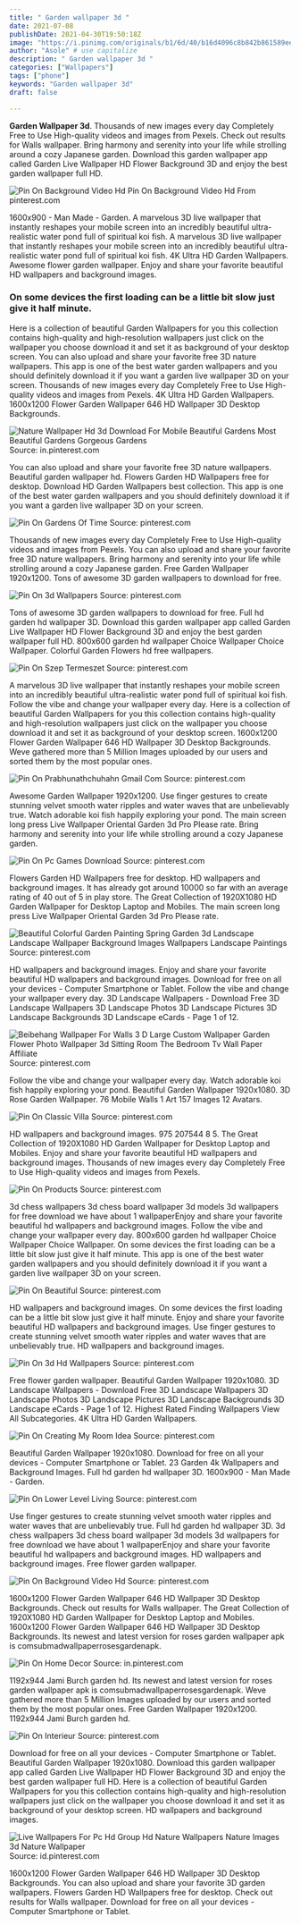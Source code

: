 ```yaml
---
title: " Garden wallpaper 3d "
date: 2021-07-08
publishDate: 2021-04-30T19:50:18Z
image: "https://i.pinimg.com/originals/b1/6d/40/b16d4096c8b842b861589ee5b7692aa1.jpg"
author: "Asole" # use capitalize
description: " Garden wallpaper 3d "
categories: ["Wallpapers"]
tags: ["phone"]
keywords: "Garden wallpaper 3d"
draft: false

---
```



**Garden Wallpaper 3d**. Thousands of new images every day Completely Free to Use High-quality videos and images from Pexels. Check out results for Walls wallpaper. Bring harmony and serenity into your life while strolling around a cozy Japanese garden. Download this garden wallpaper app called Garden Live Wallpaper HD Flower Background 3D and enjoy the best garden wallpaper full HD.

![Pin On Background Video Hd](https://i.pinimg.com/originals/ba/01/b8/ba01b8443c75b54ad51e907d6d1126bd.jpg "Pin On Background Video Hd")
Pin On Background Video Hd From pinterest.com


1600x900 - Man Made - Garden. A marvelous 3D live wallpaper that instantly reshapes your mobile screen into an incredibly beautiful ultra-realistic water pond full of spiritual koi fish. A marvelous 3D live wallpaper that instantly reshapes your mobile screen into an incredibly beautiful ultra-realistic water pond full of spiritual koi fish. 4K Ultra HD Garden Wallpapers. Awesome flower garden wallpaper. Enjoy and share your favorite beautiful HD wallpapers and background images.

### On some devices the first loading can be a little bit slow just give it half minute.

Here is a collection of beautiful Garden Wallpapers for you this collection contains high-quality and high-resolution wallpapers just click on the wallpaper you choose download it and set it as background of your desktop screen. You can also upload and share your favorite free 3D nature wallpapers. This app is one of the best water garden wallpapers and you should definitely download it if you want a garden live wallpaper 3D on your screen. Thousands of new images every day Completely Free to Use High-quality videos and images from Pexels. 4K Ultra HD Garden Wallpapers. 1600x1200 Flower Garden Wallpaper 646 HD Wallpaper 3D Desktop Backgrounds.


![Nature Wallpaper Hd 3d Download For Mobile Beautiful Gardens Most Beautiful Gardens Gorgeous Gardens](https://i.pinimg.com/originals/78/ec/06/78ec06f31ae8a064d2e0b909152ecdf7.jpg "Nature Wallpaper Hd 3d Download For Mobile Beautiful Gardens Most Beautiful Gardens Gorgeous Gardens")
Source: in.pinterest.com

You can also upload and share your favorite free 3D nature wallpapers. Beautiful garden wallpaper hd. Flowers Garden HD Wallpapers free for desktop. Download HD Garden Wallpapers best collection. This app is one of the best water garden wallpapers and you should definitely download it if you want a garden live wallpaper 3D on your screen.

![Pin On Gardens Of Time](https://i.pinimg.com/originals/b7/30/31/b730310d7189849e0a830dcaaa03bf8a.jpg "Pin On Gardens Of Time")
Source: pinterest.com

Thousands of new images every day Completely Free to Use High-quality videos and images from Pexels. You can also upload and share your favorite free 3D nature wallpapers. Bring harmony and serenity into your life while strolling around a cozy Japanese garden. Free Garden Wallpaper 1920x1200. Tons of awesome 3D garden wallpapers to download for free.

![Pin On 3d Wallpapers](https://i.pinimg.com/originals/e7/57/6e/e7576ee8c10cb3bbd55828c09a87e069.jpg "Pin On 3d Wallpapers")
Source: pinterest.com

Tons of awesome 3D garden wallpapers to download for free. Full hd garden hd wallpaper 3D. Download this garden wallpaper app called Garden Live Wallpaper HD Flower Background 3D and enjoy the best garden wallpaper full HD. 800x600 garden hd wallpaper Choice Wallpaper Choice Wallpaper. Colorful Garden Flowers hd free wallpapers.

![Pin On Szep Termeszet](https://i.pinimg.com/564x/e4/34/6a/e4346a4cf3ea9c569b8a9b51ae400236.jpg "Pin On Szep Termeszet")
Source: pinterest.com

A marvelous 3D live wallpaper that instantly reshapes your mobile screen into an incredibly beautiful ultra-realistic water pond full of spiritual koi fish. Follow the vibe and change your wallpaper every day. Here is a collection of beautiful Garden Wallpapers for you this collection contains high-quality and high-resolution wallpapers just click on the wallpaper you choose download it and set it as background of your desktop screen. 1600x1200 Flower Garden Wallpaper 646 HD Wallpaper 3D Desktop Backgrounds. Weve gathered more than 5 Million Images uploaded by our users and sorted them by the most popular ones.

![Pin On Prabhunathchuhahn Gmail Com](https://i.pinimg.com/564x/02/36/47/023647b260aececf5d2bd6a37bc8d120.jpg "Pin On Prabhunathchuhahn Gmail Com")
Source: pinterest.com

Awesome Garden Wallpaper 1920x1200. Use finger gestures to create stunning velvet smooth water ripples and water waves that are unbelievably true. Watch adorable koi fish happily exploring your pond. The main screen long press Live Wallpaper Oriental Garden 3d Pro Please rate. Bring harmony and serenity into your life while strolling around a cozy Japanese garden.

![Pin On Pc Games Download](https://i.pinimg.com/originals/f4/33/41/f4334177bc2a7ceda4638d901f09656c.jpg "Pin On Pc Games Download")
Source: pinterest.com

Flowers Garden HD Wallpapers free for desktop. HD wallpapers and background images. It has already got around 10000 so far with an average rating of 40 out of 5 in play store. The Great Collection of 1920X1080 HD Garden Wallpaper for Desktop Laptop and Mobiles. The main screen long press Live Wallpaper Oriental Garden 3d Pro Please rate.

![Beautiful Colorful Garden Painting Spring Garden 3d Landscape Landscape Wallpaper Background Images Wallpapers Landscape Paintings](https://i.pinimg.com/originals/59/34/9e/59349e1b499aab4c1c258c6d77e84cbb.jpg "Beautiful Colorful Garden Painting Spring Garden 3d Landscape Landscape Wallpaper Background Images Wallpapers Landscape Paintings")
Source: pinterest.com

HD wallpapers and background images. Enjoy and share your favorite beautiful HD wallpapers and background images. Download for free on all your devices - Computer Smartphone or Tablet. Follow the vibe and change your wallpaper every day. 3D Landscape Wallpapers - Download Free 3D Landscape Wallpapers 3D Landscape Photos 3D Landscape Pictures 3D Landscape Backgrounds 3D Landscape eCards - Page 1 of 12.

![Beibehang Wallpaper For Walls 3 D Large Custom Wallpaper Garden Flower Photo Wallpaper 3d Sitting Room The Bedroom Tv Wall Paper Affiliate](https://i.pinimg.com/originals/b8/2d/08/b82d08b38cf2a7926ad761a289d50272.jpg "Beibehang Wallpaper For Walls 3 D Large Custom Wallpaper Garden Flower Photo Wallpaper 3d Sitting Room The Bedroom Tv Wall Paper Affiliate")
Source: pinterest.com

Follow the vibe and change your wallpaper every day. Watch adorable koi fish happily exploring your pond. Beautiful Garden Wallpaper 1920x1080. 3D Rose Garden Wallpaper. 76 Mobile Walls 1 Art 157 Images 12 Avatars.

![Pin On Classic Villa](https://i.pinimg.com/originals/97/98/fe/9798fefaf602a9e65177f0e70c952c27.jpg "Pin On Classic Villa")
Source: pinterest.com

HD wallpapers and background images. 975 207544 8 5. The Great Collection of 1920X1080 HD Garden Wallpaper for Desktop Laptop and Mobiles. Enjoy and share your favorite beautiful HD wallpapers and background images. Thousands of new images every day Completely Free to Use High-quality videos and images from Pexels.

![Pin On Products](https://i.pinimg.com/originals/06/d3/4f/06d34ff135604e9736f8e3c65bb85d29.jpg "Pin On Products")
Source: pinterest.com

3d chess wallpapers 3d chess board wallpaper 3d models 3d wallpapers for free download we have about 1 wallpaperEnjoy and share your favorite beautiful hd wallpapers and background images. Follow the vibe and change your wallpaper every day. 800x600 garden hd wallpaper Choice Wallpaper Choice Wallpaper. On some devices the first loading can be a little bit slow just give it half minute. This app is one of the best water garden wallpapers and you should definitely download it if you want a garden live wallpaper 3D on your screen.

![Pin On Beautiful](https://i.pinimg.com/originals/91/7c/92/917c926f85919f170595f5a0bf072602.jpg "Pin On Beautiful")
Source: pinterest.com

HD wallpapers and background images. On some devices the first loading can be a little bit slow just give it half minute. Enjoy and share your favorite beautiful HD wallpapers and background images. Use finger gestures to create stunning velvet smooth water ripples and water waves that are unbelievably true. HD wallpapers and background images.

![Pin On 3d Hd Wallpapers](https://i.pinimg.com/originals/94/88/2e/94882e0a7bc362a69aaf4e6e67d757d5.jpg "Pin On 3d Hd Wallpapers")
Source: pinterest.com

Free flower garden wallpaper. Beautiful Garden Wallpaper 1920x1080. 3D Landscape Wallpapers - Download Free 3D Landscape Wallpapers 3D Landscape Photos 3D Landscape Pictures 3D Landscape Backgrounds 3D Landscape eCards - Page 1 of 12. Highest Rated Finding Wallpapers View All Subcategories. 4K Ultra HD Garden Wallpapers.

![Pin On Creating My Room Idea](https://i.pinimg.com/originals/45/a8/29/45a829ec2fe78064e78754898f1bdb14.jpg "Pin On Creating My Room Idea")
Source: pinterest.com

Beautiful Garden Wallpaper 1920x1080. Download for free on all your devices - Computer Smartphone or Tablet. 23 Garden 4k Wallpapers and Background Images. Full hd garden hd wallpaper 3D. 1600x900 - Man Made - Garden.

![Pin On Lower Level Living](https://i.pinimg.com/originals/83/ce/2e/83ce2e725040f53a21c882b5732d2f2e.jpg "Pin On Lower Level Living")
Source: pinterest.com

Use finger gestures to create stunning velvet smooth water ripples and water waves that are unbelievably true. Full hd garden hd wallpaper 3D. 3d chess wallpapers 3d chess board wallpaper 3d models 3d wallpapers for free download we have about 1 wallpaperEnjoy and share your favorite beautiful hd wallpapers and background images. HD wallpapers and background images. Free flower garden wallpaper.

![Pin On Background Video Hd](https://i.pinimg.com/originals/ba/01/b8/ba01b8443c75b54ad51e907d6d1126bd.jpg "Pin On Background Video Hd")
Source: pinterest.com

1600x1200 Flower Garden Wallpaper 646 HD Wallpaper 3D Desktop Backgrounds. Check out results for Walls wallpaper. The Great Collection of 1920X1080 HD Garden Wallpaper for Desktop Laptop and Mobiles. 1600x1200 Flower Garden Wallpaper 646 HD Wallpaper 3D Desktop Backgrounds. Its newest and latest version for roses garden wallpaper apk is comsubmadwallpaperrosesgardenapk.

![Pin On Home Decor](https://i.pinimg.com/736x/23/0c/75/230c75e163ab7c7382fba5e120a48d66.jpg "Pin On Home Decor")
Source: in.pinterest.com

1192x944 Jami Burch garden hd. Its newest and latest version for roses garden wallpaper apk is comsubmadwallpaperrosesgardenapk. Weve gathered more than 5 Million Images uploaded by our users and sorted them by the most popular ones. Free Garden Wallpaper 1920x1200. 1192x944 Jami Burch garden hd.

![Pin On Interieur](https://i.pinimg.com/originals/96/1c/f3/961cf39f43e8e96420ebff4a9f7ac4f3.jpg "Pin On Interieur")
Source: pinterest.com

Download for free on all your devices - Computer Smartphone or Tablet. Beautiful Garden Wallpaper 1920x1080. Download this garden wallpaper app called Garden Live Wallpaper HD Flower Background 3D and enjoy the best garden wallpaper full HD. Here is a collection of beautiful Garden Wallpapers for you this collection contains high-quality and high-resolution wallpapers just click on the wallpaper you choose download it and set it as background of your desktop screen. HD wallpapers and background images.

![Live Wallpapers For Pc Hd Group Hd Nature Wallpapers Nature Images 3d Nature Wallpaper](https://i.pinimg.com/originals/b1/6d/40/b16d4096c8b842b861589ee5b7692aa1.jpg "Live Wallpapers For Pc Hd Group Hd Nature Wallpapers Nature Images 3d Nature Wallpaper")
Source: id.pinterest.com

1600x1200 Flower Garden Wallpaper 646 HD Wallpaper 3D Desktop Backgrounds. You can also upload and share your favorite 3D garden wallpapers. Flowers Garden HD Wallpapers free for desktop. Check out results for Walls wallpaper. Download for free on all your devices - Computer Smartphone or Tablet.

